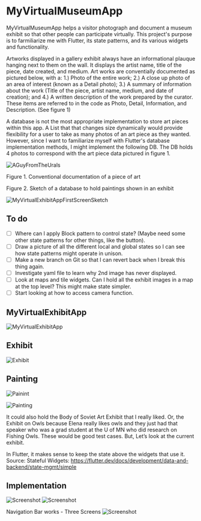 # MyVirtualMuseumApp
MyVirtualMuseumApp helps a visitor photograph and document a museum exhibit so that other people can participate virtually. 
This project's purpose is to farmiliarize me with Flutter, its state patterns, and its various widgets and functionality.

Artworks displayed in a gallery exhibit always have an informational plauque hanging next to them on the wall. It displays the artist name, title of the piece, date created, and medium. 
Art works are conventially documented as pictured below, with a: 1.) Photo of the entire work; 2.) A close up photo of an area of interest (known as a Detail photo); 3.) A summary of information about the work (Title of the piece, artist name, medium, and date of creation); and 4.) A written description of the work prepared by the curator. These items are referred to in the code as Photo, Detail, Information, and Description. (See figure 1)

A database is not the most appropriate implementation to store art pieces within this app. A List that that changes size dynamically would provide flexibility for a user to take as many photos of an art piece as they wanted. However, since I want to familiarize myself with Flutter's database implementation methods, I might implement the following DB. The DB holds 4 photos to correspond with the art piece data pictured in figure 1.


![AGuyFromTheUrals](https://raw.githubusercontent.com/heathermortensen/MyVirtualMuseumApp/master/images/AGuyFromTheUrals.png)

Figure 1. Conventional documentation of a piece of art


Figure 2. Sketch of a database to hold paintings shown in an exhibit

![MyVirtualExhibitAppFirstScreenSketch](https://raw.githubusercontent.com/heathermortensen/MyVirtualMuseumApp/master/images/databaseImage2.png) 


To do
------------------------
- [  ] Where can I apply Block pattern to control state? (Maybe need some other state patterns for other things, like the button). 
- [  ] Draw a picture of all the different local and global states so I can see how state patterns might operate in unison.
- [  ] Make a new branch on Git so that I can revert back when I break this thing again.
- [  ] Investigate yaml file to learn why 2nd image has never displayed.
- [  ] Look at maps and tile widgets. Can I hold all the exhibit images in a map at the top level? This might make state simpler.
- [  ] Start looking at how to access camera function.

MyVirtualExhibitApp
------------------------
![MyVirtualExhibitApp](https://raw.githubusercontent.com/heathermortensen/MyVirtualMuseumApp/master/images/WidgetTreeApp.png)


Exhibit
------------------------
![Exhibit](https://raw.githubusercontent.com/heathermortensen/MyVirtualMuseumApp/master/images/WidgetTreeExhibit.png)

Painting
------------------------

![Painint](https://raw.githubusercontent.com/heathermortensen/MyVirtualMuseumApp/master/images/WidgetTreePainting.png)

![Painting](https://raw.githubusercontent.com/heathermortensen/MyVirtualMuseumApp/master/images/PaintingWidgetLifecycle.png)

It could also hold the Body of Soviet Art Exhibit that I really liked.
Or, the Exhibit on Owls because Elena really likes owls and they just had that speaker who was a grad student at the U of MN who did research on Fishing Owls.
These would be good test cases. 
But, Let’s look at the current exhibit.

In Flutter, it makes sense to keep the state above the widgets that use it. Source: Stateful Widgets: https://flutter.dev/docs/development/data-and-backend/state-mgmt/simple

## Implementation

![Screenshot](https://raw.githubusercontent.com/heathermortensen/MyVirtualMuseumApp/master/images/ScreenShotSketchForMyApp.png)
![Screenshot](https://raw.githubusercontent.com/heathermortensen/MyVirtualMuseumApp/master/images/artToDO.png)

Navigation Bar works - Three Screens
![Screenshot](https://raw.githubusercontent.com/heathermortensen/MyVirtualMuseumApp/master/images/NavBarScreenshot.png)


